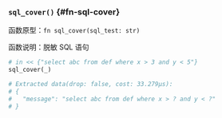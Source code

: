 ### `sql_cover()` {#fn-sql-cover}

函数原型：`fn sql_cover(sql_test: str)`

函数说明：脱敏 SQL 语句

```python
# in << {"select abc from def where x > 3 and y < 5"}
sql_cover(_)

# Extracted data(drop: false, cost: 33.279µs):
# {
#   "message": "select abc from def where x > ? and y < ?"
# }
```
